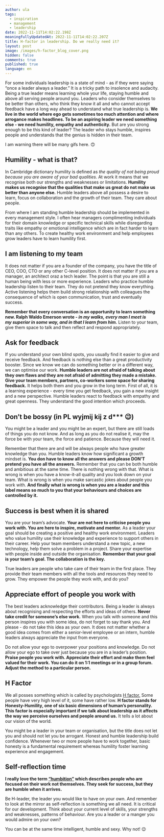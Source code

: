 ```yaml
---
author: ula
tags:
  - inspiration
  - management
  - leadership
date: 2022-11-11T14:02:22.198Z
meaningfullyUpdatedAt: 2022-11-11T14:02:22.207Z
title: H-factor in leadership. Do we really need it?
layout: post
image: /images/h-factor_blog_cover.png
hidden: false
comments: true
published: true
language: en
---
```

For some individuals leadership is a state of mind - as if they were saying “once a leader always a leader.” It is a tricky path to insolence and audacity. Being a true leader means learning whole your life, staying humble and above all serving people around you. Leaders who consider themselves to be better than others, who think they know it all and who cannot accept feedback have a long way ahead to understand what true leadership is. **We live in the world where ego gets sometimes too much attention and where arrogance makes headlines. To be an aspiring leader we need something else - we need humility, empathy and authenticity.** But are you strong enough to be this kind of leader? The leader who stays humble, inspires people and understands that the genius is hidden in their team.

<GiphyEmbed url='https://giphy.com/gifs/garyvee-motivation-balance-3o6Zt14FoFHzswxPmE' />

I am warning there will be many gifs here. 🙃

## **Humility - what is that?** 

In Cambridge dictionary humility is defined as *the quality of not being proud because you are aware of your bad qualities*. At work it means that we recognise both our strengths and weaknesses or limitations. **Humility makes us recognise that the qualities that make us great do not make us better than anyone else.** Humble leaders above all possess a desire to learn, focus on collaboration and the growth of their team. They care about people. 

From where I am standing humble leadership should be implemented in every management style. I often hear managers complimenting individuals for their domain knowledge or specific technical skills while disregarding traits like empathy or emotional intelligence which are in fact harder to learn than any others. To create healthy work environment and help employees grow leaders have to learn humility first. 

## **I am listening to my team**

It does not matter if you are a founder of the company, you have the title of CEO, COO, CTO or any other C-level position. It does not matter if you are a manager, an architect oraz a tech leader. The point is that you are still a human being with less or more experience. Leaders who practice humble leadership listen to their team. They do not pretend they know everything. Active listening helps them build strong relationship with colleagues the consequence of which is open communication, trust and eventually success.

**Remember that every conversation is an opportunity to learn something new. Ralph Waldo Emerson wrote *\- in my walks, every man I meet is my superior in some way, and in that I learn from him.*** Listen to your team, give them space to talk and then reflect and respond appropriately.

<GiphyEmbed url='https://giphy.com/gifs/Friends-friends-season-6-tv-YSxABIzfohDMAelq41' />

## **Ask for feedback** 

If you understand your own blind spots, you usually find it easier to give and receive feedback. And feedback is nothing else than a great productivity booster. Since we know we can do something better or in a different way, we can optimise our work. **Humble leaders are not afraid of talking about they own flaws and they are not afraid of admitting they made a mistake. Give your team members, partners, co-workers some space for sharing feedback.** It helps both them and you grow in the long term. First of all, it is a learning experience - every time you get feedback, you gain a new insight and a new perspective. Humble leaders react to feedback with empathy and great openness. They understand the good intention which proceeds. 

## **Don’t be bossy (in PL wyjmij kij z d\*\**** 😉)

You might be a leader and you might be an expert, but there are still loads of things you do not know. And as long as you do not realise it, may the force be with your team, the force and patience. Because they will need it. 

Remember that there are and will be always people who have greater knowledge than you. Humble leaders know how significant a growth mindset is. **You don have to know all the answers and please DON’T pretend you have all the answers.** Remember that you can be both humble and ambitious at the same time. There is nothing wrong with that. What is wrong is when you have a know-it-all quality and you look down on your team. What is wrong is when you make sarcastic jokes about people you work with. **And finally what is wrong is when you are a leader and this label means so much to you that your behaviours and choices are controlled by it.** 

<GiphyEmbed url='https://giphy.com/gifs/matchisports-tranquilo-paquito-navarro-NihXC2MB0bJ9lVMU0O' />

## **Success is best when it is shared** 

You are your team’s advocate. **Your are not here to criticise people you work with. You are here to inspire, motivate and mentor.** As a leader your goal should be creating a positive and healthy work environment. Leaders who value humility use their knowledge and experience to support others in their career. Help your team members understand a new topic, a new technology, help them solve a problem in a project. Share your expertise with people inside and outside the organisation. **Remember that your goal is your team’s goal. The collaboration is the key.** 

True leaders are people who take care of their team in the first place. They provide their team members with all the tools and resources they need to grow. They empower the people they work with, and do you? 

## **Appreciate effort of people you work with** 

The best leaders acknowledge their contributors. Being a leader is always about recognising and respecting the efforts and ideas of others. **Never take credit for someone’s else work.** When you talk with someone and this person inspires you with some idea, do not forget to say thank you. And please - do not take this idea as your own. It does not matter whether a good idea comes from either a senior-level employee or an intern, humble leaders always appreciate the input from everyone. 

Do not allow your ego to overpower your positions and knowledge. Do not allow your ego to take over just because you are in a leader’s position. **Praise people you work with. Appreciate their effort and make them feel valued for their work. You can do it on 1:1 meetings or in a group forum. Adjust the method to a particular person.** 

<GiphyEmbed url='https://giphy.com/gifs/nba-VDLo8aQnDozI0aKyex' />

## **H Factor** 

We all posses something which is called by psychologists [H factor.](https://www.wlupress.wlu.ca/Books/T/The-H-Factor-of-Personality2) Some people have very high level of it, some have rather low. **H factor stands for Honesty-Humility, one of six basic dimensions of human’s personality. This factor is especially important if we talk about leadership as it affects the way we perceive ourselves and people around us.** It tells a lot about our vision of the world. 

You might be a leader in your team or organisation, but the title does not let you and should not let you be arrogant. Honest and humble leadership build confidence. Whenever two or more people have to work together, basic honesty is a fundamental requirement whereas humility foster learning experience and engagement. 

## **Self-reflection time** 

**I really love the term [“humbition”](http://marktruelson.com/the-rise-of-humbition/) which describes people who are focused on their work not themselves. They seek for success, but they are humble when it arrives.** 

Be H-leader, the leader you would like to have on your own. And remember to look at the mirror as self-reflection is something we all need. It is critical for our development. Think about your current level of skills, your strengths and weaknesses, patterns of behaviour. Are you a leader or a manger you would admire on your own?

<GiphyEmbed url='https://giphy.com/gifs/laff-tv-laff-lafftv-tv-8vt8BQ69pp9TZVECwV' />

You can be at the same time intelligent, humble and sexy. Why not! 😉
